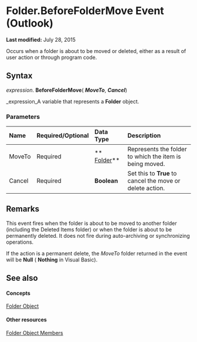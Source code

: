 
# Folder.BeforeFolderMove Event (Outlook)

 **Last modified:** July 28, 2015

Occurs when a folder is about to be moved or deleted, either as a result of user action or through program code. 

## Syntax

 _expression_. **BeforeFolderMove**( **_MoveTo_**,  **_Cancel_**)

 _expression_A variable that represents a  **Folder** object.


### Parameters



|**Name**|**Required/Optional**|**Data Type**|**Description**|
|:-----|:-----|:-----|:-----|
|MoveTo|Required| ** [Folder](3cf6cda8-6d70-666e-2643-9d9c5b9cacfc.md)**|Represents the folder to which the item is being moved. |
|Cancel|Required| **Boolean**|Set this to  **True** to cancel the move or delete action.|

## Remarks

This event fires when the folder is about to be moved to another folder (including the Deleted Items folder) or when the folder is about to be permanently deleted. It does not fire during auto-archiving or synchronizing operations.

If the action is a permanent delete, the  _MoveTo_ folder returned in the event will be **Null** ( **Nothing** in Visual Basic).


## See also


#### Concepts


 [Folder Object](3cf6cda8-6d70-666e-2643-9d9c5b9cacfc.md)
#### Other resources


 [Folder Object Members](788acd42-377a-1803-7713-50e45086e2d1.md)
